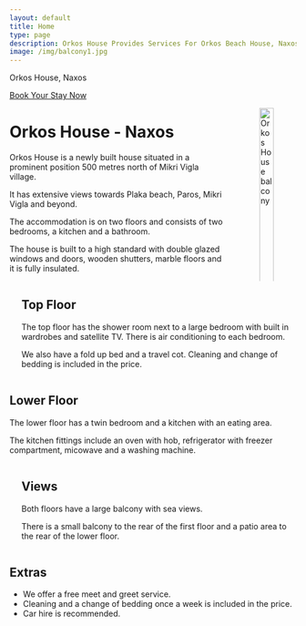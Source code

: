 ```yaml
---
layout: default
title: Home
type: page
description: Orkos House Provides Services For Orkos Beach House, Naxos Accommodation, Orkos House Rental, Naxos Real Estate, Holidays In Naxos, Naxos Holidays, Villas Naxos, Naxos Beach Accommodation And More
image: /img/balcony1.jpg
---
```


<section class="hero is-fullheight is-primary home-hero">
    <div class="hero-body">
        <div class="container has-text-centered">
            <p class="title is-1 brand home-hero-title">Orkos House, Naxos</p>
            <a href="/booking" class="button is-large is-primary brand home-hero-link">
                Book Your Stay Now
            </a> 
        </div>
    </div>
    <div class="hero-foot">
    </div>
</section>

<div class="container">
    <div class="section">
        <div class="columns">
            <div class="column">
                <div class="content">
                    <h1 class="brand has-text-primary">Orkos House - Naxos</h1>
                    <p>Orkos House is a newly built house situated in a prominent position 500 metres north of Mikri Vigla village. </p>
                    <p>It has extensive views towards Plaka beach, Paros, Mikri Vigla and beyond.</p>
                    <p>The accommodation is on two floors and consists of two bedrooms, a kitchen and a bathroom. </p>
                    <p>The house is built to a high standard with double glazed windows and doors, wooden shutters, marble floors and it is fully insulated.</p>
                </div>
            </div>
            <div class="column">
                <figure class="image">
                    <img src="{{ '/img/balcony1.jpg' | relative_url }}" width="100%" alt="Orkos House balcony">
                </figure>
            </div>
        </div>
    </div>
</div>
<section class="hero is-primary" style="background: url('{{ '/img/home-hero.jpg' | relative_url }}') center center / cover no-repeat;">
    <div class="hero-inner">
        <div class="hero-body">
            <div class="container">
                <div class="columns is-multiline">
                <div class="column is-6">
                        <div class="owl-carousel owl-theme">
                            <div><img src="{{ '/img/bedroom.jpg' | relative_url }}" alt=""></div>
                            <div><img src="{{ '/img/dresser.jpg' | relative_url }}" alt=""></div>
                            <div><img src="{{ '/img/dresser2.jpg' | relative_url }}" alt=""></div>
                        </div>
                    </div>
                    <div class="column is-6">
                        <div class="content">
                            <h2 class="brand has-text-white">Top Floor</h2>
                            <p>The top floor has the shower room next to a large bedroom with built in wardrobes and satellite TV. There is air conditioning to each bedroom.</p> 
                            <p>We also have a fold up bed and a travel cot. Cleaning and change of bedding is included in the price.</p>
                        </div>
                    </div>
                </div>
            </div>
        </div>
    </div>
</section>
<div class="container">
    <section class="section">
        <div class="columns is-multiline">
            <div class="column is-6">
                <div class="content">
                    <h2 class="brand">Lower Floor</h2>
                    <p>The lower floor has a twin bedroom and a kitchen with an eating area.</p> 
                    <p>The kitchen fittings include an oven with hob, refrigerator with freezer compartment, micowave and a washing machine.</p>
                </div>
            </div>
            <div class="column is-6">
                <div class="owl-carousel owl-theme">
                    <div><img src="{{ '/img/twin-bedroom.jpg' | relative_url }}" alt="" /></div>
                    <div><img src="{{ '/img/kitchen.jpg' | relative_url }}" alt="" /></div>
                    <div><img src="{{ '/img/archway.jpg' | relative_url }}" alt="" /></div>
                </div>
            </div>
        </div>
    </section>
</div>
<section class="hero is-primary" style="background: url('{{ '/img/home-hero.jpg' | relative_url }}') center center / cover no-repeat;">
    <div class="hero-inner">
        <div class="hero-body">
            <div class="container">
                <div class="columns is-multiline">
                <div class="column is-6">
                        <div class="owl-carousel owl-theme">
                            <div><img src="{{ '/img/balcony1.jpg' | relative_url }}" alt=""></div>
                            <div><img src="{{ '/img/balcony2.jpg' | relative_url }}" alt=""></div>
                            <div><img src="{{ '/img/balcony3.jpg' | relative_url }}" alt=""></div>
                        </div>
                    </div>
                    <div class="column is-6">
                        <div class="content">
                            <h2 class="brand has-text-white">Views</h2>
                            <p>Both floors have a large balcony with sea views.</p> 
                            <p>There is a small balcony to the rear of the first floor and a patio area to the rear of the lower floor.</p>
                        </div>
                    </div>
                </div>
            </div>
        </div>
    </div>
</section>
<div class="container">
    <section class="section">
        <div class="columns is-multiline">
            <div class="column is-12">
                <div class="content">
                    <h2 class="brand">Extras</h2>
                    <ul>
                        <li>We offer a free meet and greet service.</li>
                        <li>Cleaning and a change of bedding once a week is included in the price.</li>
                        <li>Car hire is recommended.</li>
                    </ul>
                </div>
            </div>
        </div>
    </section>
</div>